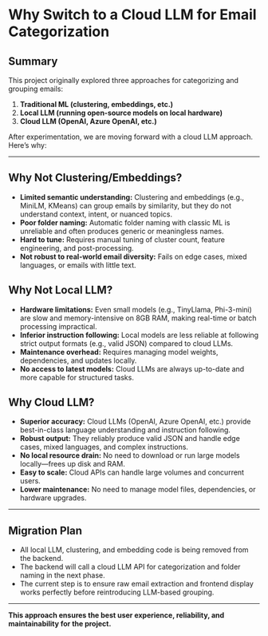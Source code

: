 # Why Switch to a Cloud LLM for Email Categorization

## Summary

This project originally explored three approaches for categorizing and grouping emails:

1. **Traditional ML (clustering, embeddings, etc.)**
2. **Local LLM (running open-source models on local hardware)**
3. **Cloud LLM (OpenAI, Azure OpenAI, etc.)**

After experimentation, we are moving forward with a cloud LLM approach. Here’s why:

---

## Why Not Clustering/Embeddings?
- **Limited semantic understanding:** Clustering and embeddings (e.g., MiniLM, KMeans) can group emails by similarity, but they do not understand context, intent, or nuanced topics.
- **Poor folder naming:** Automatic folder naming with classic ML is unreliable and often produces generic or meaningless names.
- **Hard to tune:** Requires manual tuning of cluster count, feature engineering, and post-processing.
- **Not robust to real-world email diversity:** Fails on edge cases, mixed languages, or emails with little text.

## Why Not Local LLM?
- **Hardware limitations:** Even small models (e.g., TinyLlama, Phi-3-mini) are slow and memory-intensive on 8GB RAM, making real-time or batch processing impractical.
- **Inferior instruction following:** Local models are less reliable at following strict output formats (e.g., valid JSON) compared to cloud LLMs.
- **Maintenance overhead:** Requires managing model weights, dependencies, and updates locally.
- **No access to latest models:** Cloud LLMs are always up-to-date and more capable for structured tasks.

## Why Cloud LLM?
- **Superior accuracy:** Cloud LLMs (OpenAI, Azure OpenAI, etc.) provide best-in-class language understanding and instruction following.
- **Robust output:** They reliably produce valid JSON and handle edge cases, mixed languages, and complex instructions.
- **No local resource drain:** No need to download or run large models locally—frees up disk and RAM.
- **Easy to scale:** Cloud APIs can handle large volumes and concurrent users.
- **Lower maintenance:** No need to manage model files, dependencies, or hardware upgrades.

---

## Migration Plan
- All local LLM, clustering, and embedding code is being removed from the backend.
- The backend will call a cloud LLM API for categorization and folder naming in the next phase.
- The current step is to ensure raw email extraction and frontend display works perfectly before reintroducing LLM-based grouping.

---

**This approach ensures the best user experience, reliability, and maintainability for the project.**
